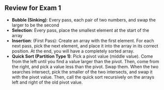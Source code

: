 ## Review for Exam 1
* **Bubble (Sinking)**: Every pass, each pair of two numbers, and swap the larger to be the second
* **Selection**: Every pass, place the smallest element at the start of the array
* **Insertion**: (First Pass): Create an array with the first element. For each next pass, pick the next element, and place it into the array in its correct position. At the end, you will have a completely sorted array.
* **Quick Sort (Partition Type 1)**: Pick a pivot value (middle value). Come from the left until you find a value larger than the pivot. Then, come from the right, and pick a value less than the pivot. Swap them. When the two searches intersect, pick the smaller of the two intersects, and swap it with the pivot value. Then, call the quick sort recursively on the arrays left and right of the old pivot value.